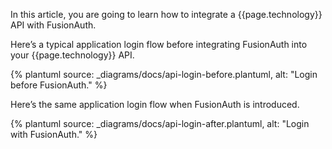 In this article, you are going to learn how to integrate a {{page.technology}} API with FusionAuth.

Here’s a typical application login flow before integrating FusionAuth into your {{page.technology}} API.

{% plantuml source: _diagrams/docs/api-login-before.plantuml, alt: "Login before FusionAuth." %}

Here’s the same application login flow when FusionAuth is introduced.

{% plantuml source: _diagrams/docs/api-login-after.plantuml, alt: "Login with FusionAuth." %}

